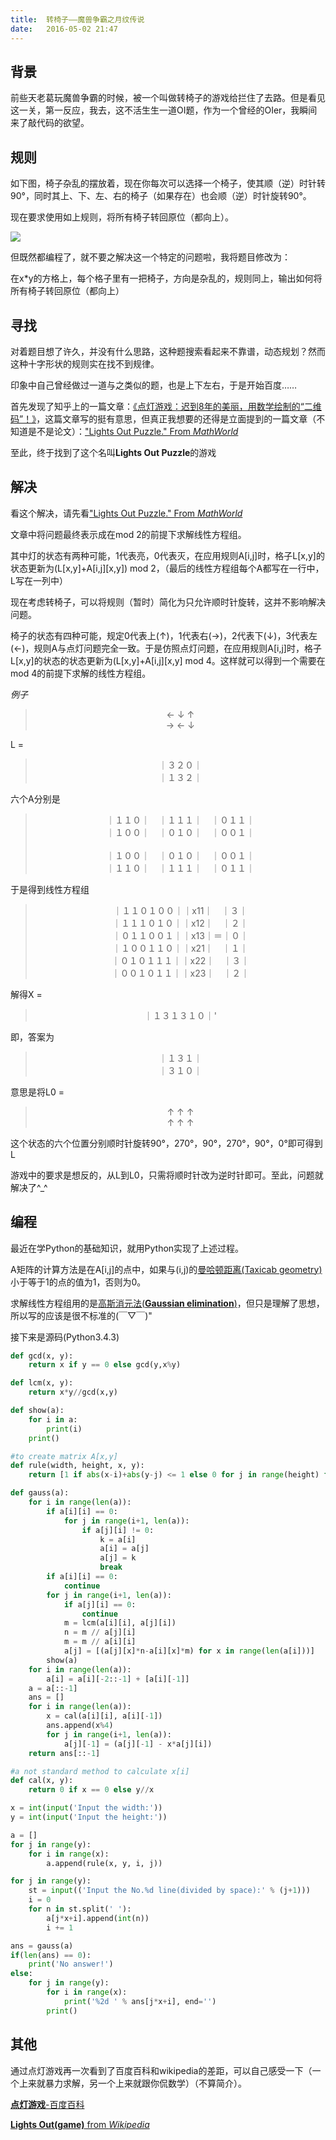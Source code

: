 ```yaml
---
title:  转椅子——魔兽争霸之月纹传说
date:   2016-05-02 21:47
---
```


## 背景

前些天老葛玩魔兽争霸的时候，被一个叫做转椅子的游戏给拦住了去路。但是看见这一关，第一反应，我去，这不活生生一道OI题，作为一个曾经的OIer，我瞬间来了敲代码的欲望。

<div class="divider"></div>

## 规则

如下图，椅子杂乱的摆放着，现在你每次可以选择一个椅子，使其顺（逆）时针转90°，同时其上、下、左、右的椅子（如果存在）也会顺（逆）时针旋转90°。

现在要求使用如上规则，将所有椅子转回原位（都向上）。

<img src="{{ site.baseurl }}/assets/moon_lengend1.png" />

但既然都编程了，就不要之解决这一个特定的问题啦，我将题目修改为：

在x*y的方格上，每个格子里有一把椅子，方向是杂乱的，规则同上，输出如何将所有椅子转回原位（都向上）

<div class="divider"></div>

## 寻找

对着题目想了许久，并没有什么思路，这种题搜索看起来不靠谱，动态规划？然而这种十字形状的规则实在找不到规律。

印象中自己曾经做过一道与之类似的题，也是上下左右，于是开始百度……

首先发现了知乎上的一篇文章：[《点灯游戏：迟到8年的美丽，用数学绘制的“二维码”！》](https://zhuanlan.zhihu.com/p/19820908)，这篇文章写的挺有意思，但真正我想要的还得是立面提到的一篇文章（不知道是不是论文）：["Lights Out Puzzle." From _MathWorld_](http://mathworld.wolfram.com/LightsOutPuzzle.html)

至此，终于找到了这个名叫**Lights Out Puzzle**的游戏

<div class="divider"></div>

## 解决

看这个解决，请先看["Lights Out Puzzle." From _MathWorld_](http://mathworld.wolfram.com/LightsOutPuzzle.html)

文章中将问题最终表示成在mod 2的前提下求解线性方程组。

其中灯的状态有两种可能，1代表亮，0代表灭，在应用规则A[i,j]时，格子L[x,y]的状态更新为(L[x,y]+A[i,j][x,y]) mod 2，（最后的线性方程组每个A都写在一行中，L写在一列中）

现在考虑转椅子，可以将规则（暂时）简化为只允许顺时针旋转，这并不影响解决问题。

椅子的状态有四种可能，规定0代表上(↑)，1代表右(→)，2代表下(↓)，3代表左(←)，规则A与点灯问题完全一致。于是仿照点灯问题，在应用规则A[i,j]时，格子L[x,y]的状态的状态更新为(L[x,y]+A[i,j][x,y] mod 4。这样就可以得到一个需要在mod 4的前提下求解的线性方程组。

_例子_

> <center>
> ← ↓ ↑<br>
> → ← ↓
> </center>

L = 

> <center>
> ｜３２０｜<br>
> ｜１３２｜
> </center>

六个A分别是

> <center>
> ｜１１０｜　｜１１１｜　｜０１１｜<br>
> ｜１００｜　｜０１０｜　｜００１｜<br>
> <br>
> ｜１００｜　｜０１０｜　｜００１｜<br>
> ｜１１０｜　｜１１１｜　｜０１１｜
> </center>

于是得到线性方程组

> <center>
> ｜１１０１００｜｜x11｜　｜３｜<br>
> ｜１１１０１０｜｜x12｜　｜２｜<br>
> ｜０１１００１｜｜x13｜＝｜０｜<br>
> ｜１００１１０｜｜x21｜　｜１｜<br>
> ｜０１０１１１｜｜x22｜　｜３｜<br>
> ｜００１０１１｜｜x23｜　｜２｜
> </center>

解得X =

> <center>
> ｜１３１３１０｜'
> </center>

即，答案为

> <center>
> ｜１３１｜<br>
> ｜３１０｜
> </center>

意思是将L0 =

> <center>
> ↑ ↑ ↑<br>
> ↑ ↑ ↑
> </center>

这个状态的六个位置分别顺时针旋转90°，270°，90°，270°，90°，0°即可得到L

游戏中的要求是想反的，从L到L0，只需将顺时针改为逆时针即可。至此，问题就解决了^_^

<div class="divider"></div>

## 编程

最近在学Python的基础知识，就用Python实现了上述过程。

A矩阵的计算方法是在A[i,j]的点中，如果与(i,j)的[曼哈顿距离(Taxicab geometry)](https://en.wikipedia.org/wiki/Taxicab_geometry)小于等于1的点的值为1，否则为0。

求解线性方程组用的是[高斯消元法(**Gaussian elimination**)](https://en.wikipedia.org/wiki/Gaussian_elimination)，但只是理解了思想，所以写的应该是很不标准的(￣▽￣)"

接下来是源码(Python3.4.3)

```python
def gcd(x, y):
    return x if y == 0 else gcd(y,x%y)

def lcm(x, y):
    return x*y//gcd(x,y)

def show(a):
    for i in a:
        print(i)
    print()

#to create matrix A[x,y]
def rule(width, height, x, y):
    return [1 if abs(x-i)+abs(y-j) <= 1 else 0 for j in range(height) for i in range(width)]

def gauss(a):
    for i in range(len(a)):
        if a[i][i] == 0:
            for j in range(i+1, len(a)):
                if a[j][i] != 0:
                    k = a[i]
                    a[i] = a[j]
                    a[j] = k
                    break
        if a[i][i] == 0:
            continue
        for j in range(i+1, len(a)):
            if a[j][i] == 0:
                continue
            m = lcm(a[i][i], a[j][i])
            n = m // a[j][i]
            m = m // a[i][i]
            a[j] = [(a[j][x]*n-a[i][x]*m) for x in range(len(a[i]))]
        show(a)
    for i in range(len(a)):
        a[i] = a[i][-2::-1] + [a[i][-1]]
    a = a[::-1]
    ans = []
    for i in range(len(a)):
        x = cal(a[i][i], a[i][-1])
        ans.append(x%4)
        for j in range(i+1, len(a)):
            a[j][-1] = (a[j][-1] - x*a[j][i])
    return ans[::-1]

#a not standard method to calculate x[i]
def cal(x, y):
    return 0 if x == 0 else y//x

x = int(input('Input the width:'))
y = int(input('Input the height:'))

a = []
for j in range(y):
    for i in range(x):
        a.append(rule(x, y, i, j))

for j in range(y):
    st = input(('Input the No.%d line(divided by space):' % (j+1)))
    i = 0
    for n in st.split(' '):
        a[j*x+i].append(int(n))
        i += 1

ans = gauss(a)
if(len(ans) == 0):
    print('No answer!')
else:
    for j in range(y):
        for i in range(x):
            print('%2d ' % ans[j*x+i], end='')
        print()

```

<div class="divider"></div>

## 其他

通过点灯游戏再一次看到了百度百科和wikipedia的差距，可以自己感受一下（一个上来就暴力求解，另一个上来就跟你侃数学）（不算简介）。

[**点灯游戏**-百度百科](http://baike.baidu.com/link?url=J-veA0Pgtva_nwhq_A9PIlea62Dykm2PfimDstR_R-FmsRHztgxaXmWsE7-Fl4xvXUBZUkHWbUOVgideYvg6ZK)

[**Lights Out(game)** from _Wikipedia_](https://en.wikipedia.org/wiki/Lights_Out_%28game%29)

<div class="divider"></div>